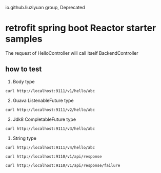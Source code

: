 io.github.liuziyuan group, Deprecated

# retrofit spring boot Reactor starter samples
The request of HelloController will call itself BackendController

## how to test

1. Body type
```shell
curl http://localhost:9111/v1/hello/abc
```

2. Guava ListenableFuture type
```shell
curl http://localhost:9111/v2/hello/abc
```

3. Jdk8 CompletableFuture type
```shell
curl http://localhost:9111/v3/hello/abc
```
1. String type
```shell
curl http://localhost:9111/v4/hello/abc
```

```shell
curl http://localhost:9110/v1/api/response
```

```shell
curl http://localhost:9110/v1/api/response/failure
```